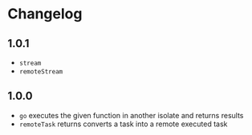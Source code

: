 # Changelog

## 1.0.1

+ `stream`
+ `remoteStream`

## 1.0.0

+ `go` executes the given function in another isolate and returns results
+ `remoteTask` returns converts a task into a remote executed task
